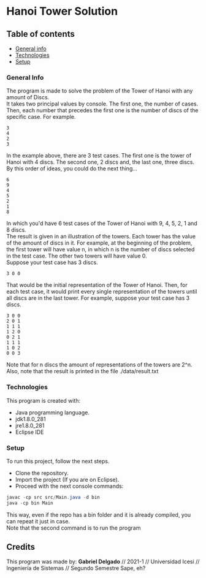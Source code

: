 # Hanoi Tower Solution
## Table of contents
* [General info](#general-info)
* [Technologies](#technologies)
* [Setup](#setup)

### General Info
The program is made to solve the problem of the Tower of Hanoi with any amount of Discs.  
It takes two principal values by console.
The first one, the number of cases. Then, each number that precedes the first one is the number of discs of the specific case. For example.

```
3
4
2
3
```
In the example above, there are 3 test cases. The first one is the tower of Hanoi with 4 discs. The second one, 2 discs and, the last one, three discs.  
By this order of ideas, you could do the next thing...

```
6
9
4
5
2
1
8
```
In which you'd have 6 test cases of the Tower of Hanoi with 9, 4, 5, 2, 1 and 8 discs.  
The result is given in an illustration of the towers. Each tower has the value of the amount of discs in it. For example, at the beginning of the problem, the first tower will have value n, in which n is the number of discs selected in the test case. The other two towers will have value 0.  
Suppose your test case has 3 discs.

```
3 0 0
```
That would be the initial representation of the Tower of Hanoi. Then, for each test case, it would print every single representation of the towers until all discs are in the last tower. For example, suppose your test case has 3 discs.

```
3 0 0
2 0 1
1 1 1
1 2 0
0 2 1
1 1 1
1 0 2
0 0 3
```
Note that for n discs the amount of representations of the towers are 2^n.  
Also, note that the result is printed in the file ./data/result.txt
### Technologies
This program is created with:
* Java programming language.
* jdk1.8.0_281
* jre1.8.0_281
* Eclipse IDE

### Setup
To run this project, follow the next steps.
* Clone the repository.
* Import the project (If you are on Eclipse).
* Proceed with the next console commands:

```java
javac -cp src src/Main.java -d bin
java -cp bin Main
```
This way, even if the repo has a bin folder and it is already compiled, you can repeat it just in case.  
Note that the second command is to run the program

## Credits
This program was made by:
**Gabriel Delgado** // 2021-1 // Universidad Icesi // Ingeniería de Sistemas // Segundo Semestre
Sape, eh?
